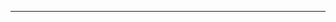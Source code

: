 <!--
CO_OP_TRANSLATOR_METADATA:
{
  "original_hash": "4bdff5070d182c64143dfe5a581d0ec7",
  "translation_date": "2025-08-28T18:29:09+00:00",
  "source_file": "02-SetupDevEnvironment/README.md",
  "language_code": "th"
}
-->


---


